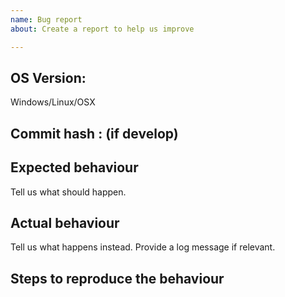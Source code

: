 ```yaml
---
name: Bug report
about: Create a report to help us improve

---
```


## OS Version: 
Windows/Linux/OSX 

## Commit hash : (if develop)
 
## Expected behaviour
Tell us what should happen.

## Actual behaviour
Tell us what happens instead. Provide a log message if relevant.

## Steps to reproduce the behaviour
